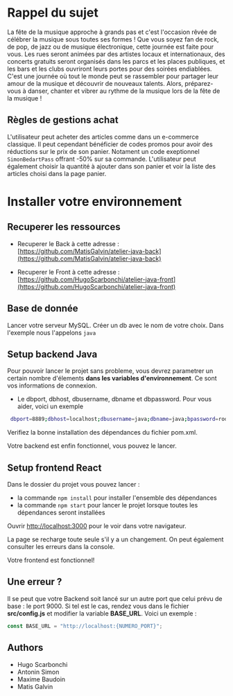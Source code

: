# Rappel du sujet

La fête de la musique approche à grands pas et c'est l'occasion rêvée de célébrer la musique sous toutes ses formes ! Que vous soyez fan de rock, de pop, de jazz ou de musique électronique, cette journée est faite pour vous. Les rues seront animées par des artistes locaux et internationaux, des concerts gratuits seront organisés dans les parcs et les places publiques, et les bars et les clubs ouvriront leurs portes pour des soirées endiablées. C'est une journée où tout le monde peut se rassembler pour partager leur amour de la musique et découvrir de nouveaux talents. Alors, préparez-vous à danser, chanter et vibrer au rythme de la musique lors de la fête de la musique !

## Règles de gestions achat

L'utilisateur peut acheter des articles comme dans un e-commerce classique. Il peut cependant bénéficier de codes promos pour avoir des réductions sur le prix de son panier. Notament un code exeptionnel `SimonBedartPass` offrant -50% sur sa commande. L'utilisateur peut également choisir la quantité à ajouter dans son panier et voir la liste des articles choisi dans la page panier.

# Installer votre environnement

## Recuperer les ressources

- Recuperer le Back à cette adresse :
  [https://github.com/MatisGalvin/atelier-java-back](https://github.com/MatisGalvin/atelier-java-back)

- Recuperer le Front à cette adresse : [https://github.com/HugoScarbonchi/atelier-java-front](https://github.com/HugoScarbonchi/atelier-java-front)

## Base de donnée

Lancer votre serveur MySQL.
Créer un db avec le nom de votre choix. Dans l'exemple nous l'appelons `java`

## Setup backend Java

Pour pouvoir lancer le projet sans probleme, vous devrez parametrer un certain nombre d'élements **dans les variables d'environnement**.
Ce sont vos informations de connexion.

- Le dbport, dbhost, dbusername, dbname et dbpassword.
  Pour vous aider, voici un exemple

```bash
 dbport=8889;dbhost=localhost;dbusername=java;dbname=java;bpassword=root
```

Verifiez la bonne installation des dépendances du fichier pom.xml.

Votre backend est enfin fonctionnel, vous pouvez le lancer.

## Setup frontend React

Dans le dossier du projet vous pouvez lancer :

- la commande `npm install` pour installer l'ensemble des dépendances
- la commande `npm start` pour lancer le projet lorsque toutes les dépendances seront installées

Ouvrir [http://localhost:3000](http://localhost:3000) pour le voir dans votre navigateur.

La page se recharge toute seule s'il y a un changement. On peut également consulter les erreurs dans la console.

Votre frontend est fonctionnel!

## Une erreur ?

Il se peut que votre Backend soit lancé sur un autre port que celui prévu de base : le port 9000.
Si tel est le cas, rendez vous dans le fichier **src/config.js** et modifier la variable **BASE_URL**.
Voici un exemple :

```javascript
const BASE_URL = "http://localhost:{NUMERO_PORT}";
```

## Authors

- Hugo Scarbonchi
- Antonin Simon
- Maxime Baudoin
- Matis Galvin
